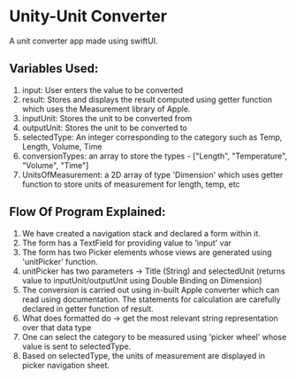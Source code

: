 # Unity-Unit Converter
A unit converter app made using swiftUI. 

## Variables Used:
1. input: User enters the value to be converted
2. result: Stores and displays the result computed using getter function which uses the Measurement library of Apple.
3. inputUnit: Stores the unit to be converted from
4. outputUnit: Stores the unit to be converted to
5. selectedType: An integer corresponding to the category such as Temp, Length, Volume, Time
6. conversionTypes: an array to store the types - ["Length", "Temperature", "Volume", "Time"]
7. UnitsOfMeasurement: a 2D array of type 'Dimension' which uses getter function to store units of measurement for length, temp, etc

## Flow Of Program Explained:
1. We have created a navigation stack and declared a form within it.
2. The form has a TextField for providing value to 'input' var
3. The form has two Picker elements whose views are generated using 'unitPicker' function.
4. unitPicker has two parameters -> Title (String) and selectedUnit (returns value to inputUnit/outputUnit using Double Binding on Dimension)
5. The conversion is carried out using in-built Apple converter which can read using documentation. The statements for calculation are  carefully declared in getter function of result.
6. What does formatted do -> get the most relevant string representation over that data type
7. One can select the category to be measured using 'picker wheel' whose value is sent to selectedType.
8. Based on selectedType, the units of measurement are displayed in picker navigation sheet.
